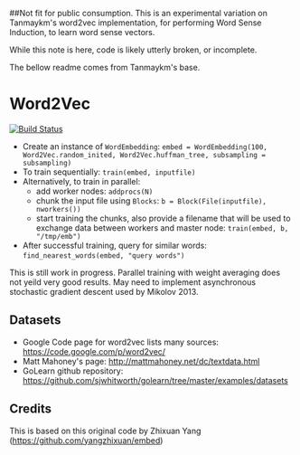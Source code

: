 ##Not fit for public consumption.
This is an experimental variation on Tanmaykm's word2vec implementation,
for performing Word Sense Induction, to learn word sense vectors.

While this note is here, code is likely utterly broken, or incomplete.

The bellow readme comes from Tanmaykm's base.


# Word2Vec

[![Build Status](https://travis-ci.org/tanmaykm/Word2Vec.jl.svg?branch=master)](https://travis-ci.org/tanmaykm/Word2Vec.jl)

- Create an instance of `WordEmbedding`: `embed = WordEmbedding(100, Word2Vec.random_inited, Word2Vec.huffman_tree, subsampling = subsampling)`
- To train sequentially: `train(embed, inputfile)`
- Alternatively, to train in parallel:
    - add worker nodes: `addprocs(N)`
    - chunk the input file using `Blocks`: `b = Block(File(inputfile), nworkers())`
    - start training the chunks, also provide a filename that will be used to exchange data between workers and master node: `train(embed, b, "/tmp/emb")`
- After successful training, query for similar words: `find_nearest_words(embed, "query words")`

This is still work in progress. Parallel training with weight averaging does not yeild very good results. May need to implement asynchronous stochastic gradient descent used by Mikolov 2013.

## Datasets
- Google Code page for word2vec lists many sources: https://code.google.com/p/word2vec/
- Matt Mahoney's page: http://mattmahoney.net/dc/textdata.html
- GoLearn github repository: https://github.com/sjwhitworth/golearn/tree/master/examples/datasets

## Credits
This is based on this original code by Zhixuan Yang (https://github.com/yangzhixuan/embed)
